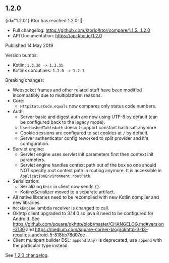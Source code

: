 [//]: # (title: 1.2.0)
[//]: # (caption: Migrating 1.1.5 → 1.2.0)
[//]: # (category: quickstart)

## 1.2.0
{id="1.2.0"}
Ktor has reached 1.2.0! 🎉

* Full changelog: <https://github.com/ktorio/ktor/compare/1.1.5...1.2.0>
* API Documentation: <https://api.ktor.io/1.2.0>

Published 14 May 2019

Version bumps:
* Kotlin: `1.3.30 -> 1.3.31`
* Kotlinx coroutines: `1.2.0 -> 1.2.1`

Breaking changes:
* Websocket frames and other related stuff have been modified incompatibly due to multiplatform reasons.
* Core:
    * `HttpStatusCode.equals` now compares only status code numbers.
* Auth:
    * Server basic and digest auth are now using UTF-8 by default (can be configured back to the legacy mode).
    * `UserHashedTableAuth` doesn't support constant hash salt anymore.
    * Cookie sessions are configured to set cookies at `/` by default.
    * Server authenticator config reworked to split provider and it's configuration.
* Servlet engine:
    * Servlet engine uses servlet init parameters first then context init parameters.
    * Servlet engine handles context path out of the box so one should NOT specify root context path in routing anymore. It is accessible in `ApplicationEnvironment.rootPath`.
* Serialization:
    * Serializing `Unit` in client now sends `{}`.
    * KotlinxSerializer moved to a separate artifact.
* All native libraries need to be recompiled with new Kotlin compiler and new libraries.
* `MockEngine` lambda receiver is changed to call.
* Okhttp client upgraded to 3.14.0 so java 8 need to be configured for Android. See https://github.com/square/okhttp/blob/master/CHANGELOG.md#version-3130 and https://medium.com/square-corner-blog/okhttp-3-13-requires-android-5-818bb78d07ce .
* Client multipart builder DSL: `append(Any)` is deprecated, use `append` with the particular type instead.

See [1.2.0 changelog](https://github.com/ktorio/ktor/blob/1.2.0/CHANGELOG.md).